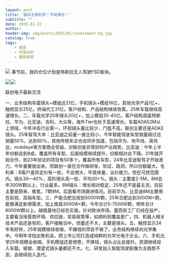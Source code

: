 ```yaml
---
layout: post
title: "盘后全是利好！节前满仓！"
subtitle: ""
date: 2025-01-22
author: 
header-img: img/posts/2025/01/investment-bg.jpg
catalog: true
tags:
    - 投资
    - 市场分析
    - 趋势研究
---
```


![](https://mmbiz.qpic.cn/sz_mmbiz_jpg/https://mmbiz.qpic.cn/sz_mmbiz_jpg/ViaIfpMVXKTRXt3bIAiaALZ30OzJukZf8cN5zhp0XtV2icrwnEwqiaD2T0bcLu4ONLaLFEODwE7hIib1qXKh2LLVobg/640?wx_fmt=jpeg)
春节前，我的仓位计划是特斯拉无人驾驶FSD板块。

![](https://mmbiz.qpic.cn/sz_mmbiz_jpg/https://mmbiz.qpic.cn/sz_mmbiz_jpg/ViaIfpMVXKTRXt3bIAiaALZ30OzJukZf8c50LougpFPAEs5VQm3YptnZ49Ohbe2TLGibmMTxzjGdoz9vSFQgxWcUw/640?wx_fmt=jpeg)![](https://mmbiz.qpic.cn/sz_mmbiz_jpg/https://mmbiz.qpic.cn/sz_mmbiz_jpg/ViaIfpMVXKTRXt3bIAiaALZ30OzJukZf8cWRmxgeAmaIKNqm1ibwlGXuZ6QDvwn2CwEiakfInD2zoWyPfdo0Q9qYFQ/640?wx_fmt=jpeg)

联创电子最新交流

一、业务结构车载镜头+模组近21亿，手机镜头+模组16亿，其他光学产品1亿+，触控显示25亿，终端代工31亿。客户结构、产品结构继续改善。25年车载继续高速增长。二、车载光学25年镜头20亿+，加上模组35-40亿。客户结构涵盖特斯拉、华为、比亚迪、吉利、大众等，海外Ti­er也处于高速增长。车载AD­AS2M以上领域，今年冲击行业第一。环视镜头量比较少，门槛不高，联创主要还是AD­AS镜头。25年智驾大年：比亚迪之前量一直比较小，今年智能驾驶车型销量超过总销量50%，达到60%，其他传统车企也会同步加速，包括华为、地平线、英伟达、mo­b­i­l­e­ye等方案商会受益，对联创是非常好的产业趋势。比亚迪：今年上半年份额会到8成，覆盖所有车型，后面规模继续提升，份额相对会下降。21年就开始合作，到23年验证的项目有50多个，覆盖所有车型，24年比亚迪智驾才开始发力，今年量要放出来，而联创一直在合作做研发、验证、路测，所以份额最大。毛利率：B客户差异定价有一些，不会很大，毕竟体量、议价能力，但在可控范围内。镜头30—40%，高阶镜头高一些，平均30+%。镜头：主要是2-5M，8M去年300W颗以上，行业最多。8M镜头：增长相对稳定，25年还不是最主流，目前主要是蔚来、极氪，7颗8M，后面看市场跟进情况。目前华为、比亚迪8M主要用在前视、高端车型。三、产能合肥总规划5000W颗，25年合肥达到3000W+颗，能够满足新增需求，加上南昌3000W+颗，今年合计5-7000W颗，明年合计8000W颗以上。越南基地已经在实施，针对欧洲市场。墨西哥工厂已经在投产，主要看当地营商环境、供应链，贸易政策等，如顺利则覆盖更广。四、机器人相关技术产品还是有的，客户接触当中，但量还不大，主要是镜头。五、触控显示24年有好转，25年规模继续收缩，不赚钱的项目不做了，业务结构继续向光学集中。今明年寻找出售机会，把上市公司打造成纯粹的光学光电子企业。六、手机光学25年规模会收缩，手机模组还是很卷，不挣钱，镜头占比会提升。资源继续投入车载。玻塑、潜望式镜头量都还不大。七、研发投入智能驾驶影像为主趋势不变，会继续投入迭代。